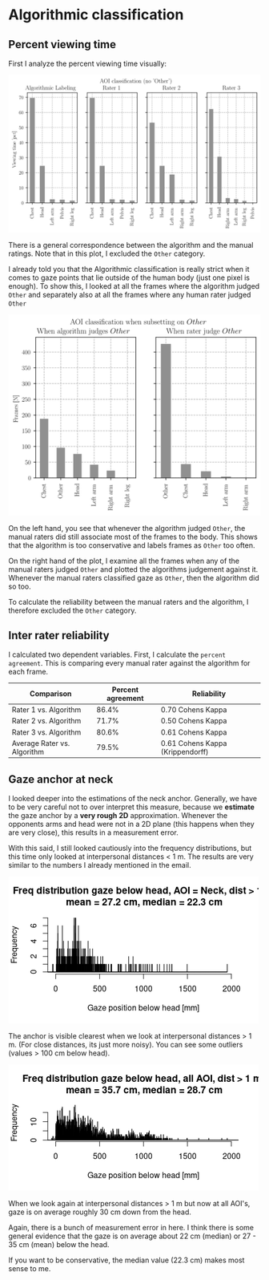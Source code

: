 # Algorithmic classification

<!-- https://towardsdatascience.com/inter-rater-agreement-kappas-69cd8b91ff75 -->

<!-- http://john-uebersax.com/stat/agree.htm -->

## Percent viewing time

First I analyze the percent viewing time visually:

![img](RaterComparison_NoOther.svg)

There is a general correspondence between the algorithm and the manual ratings. Note that in this plot, I excluded the `Other` category.

I already told you that the Algorithmic classification is really strict when it comes to gaze points that lie outside of the human body (just one pixel is enough). To show this, I looked at all the frames where the algorithm judged `Other` and separately also at all the frames where any human rater judged `Other`

![img](RaterOtherSubset.svg)

On the left hand, you see that whenever the algorithm judged `Other`, the manual raters did still associate most of the frames to the body. This shows that the algorithm is too conservative and labels frames as `Other` too often.

On the right hand of the plot, I examine all the frames when any of the manual raters judged `Other` and plotted the algorithms judgement against it. Whenever the manual raters classified gaze as `Other`, then the algorithm did so too.

To calculate the reliability between the manual raters and the algorithm, I therefore excluded the `Other` category.


## Inter rater reliability	
I calculated two dependent variables. First, I calculate the `percent agreement`. This is comparing every manual rater against the algorithm for each frame.

| Comparison                  | Percent agreement | Reliability |
| --------------------------- | ----------------- | ----------- |
| Rater 1 vs. Algorithm       | 86.4%             | 0.70 Cohens Kappa |
| Rater 2 vs. Algorithm       | 71.7%             | 0.50 Cohens Kappa |
| Rater 3 vs. Algorithm       | 80.6%             | 0.61 Cohens Kappa |
| Average Rater vs. Algorithm | 79.5% | 0.61 Cohens Kappa (Krippendorff) |



## Gaze anchor at neck

I looked deeper into the estimations of the neck anchor. Generally, we have to be very careful not to over interpret this measure, because we **estimate** the gaze anchor by a **very rough 2D** approximation. Whenever the opponents arms and head were not in a 2D plane (this happens when they are very close), this results in a measurement error.

With this said, I still looked cautiously into the frequency distributions, but this time only looked at interpersonal distances < 1 m. The results are very similar to the numbers I already mentioned in the email.



![Frequency distribution when gaze is on Neck](results/Fdist_Neck.png)

The anchor is visible clearest when we look at interpersonal distances > 1 m. (For close distances, its just more noisy). You can see some outliers (values > 100 cm below head).

![Frequency distributions](results/Fdist.png)

When we look again at interpersonal distances > 1 m but now at all AOI's, gaze is on average roughly 30 cm down from the head.

Again, there is a bunch of measurement error in here. I think there is some general evidence that the gaze is on average about 22 cm (median) or 27 - 35 cm (mean) below the head.

If you want to be conservative, the median value (22.3 cm) makes most sense to me.


